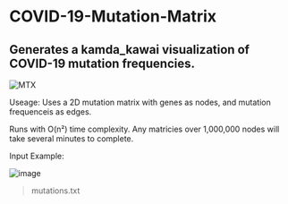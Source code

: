 # COVID-19-Mutation-Matrix
## Generates a kamda_kawai visualization of COVID-19 mutation frequencies. 

![MTX](https://github.com/Gfatouras/COVID-19-Mutation-Matrix/assets/165408353/931fd80b-ba4b-4f3a-8f96-250a5c3c7cf7)

Useage:
Uses a 2D mutation matrix with genes as nodes, and mutation frequenceis as edges.

Runs with O(n²) time complexity. Any matricies over 1,000,000 nodes will take several minutes to complete.

Input Example:

![image](https://github.com/Gfatouras/COVID-19-Mutation-Matrix/assets/165408353/9775a171-fa34-430a-9d3f-00ba7503600d)
>mutations.txt
